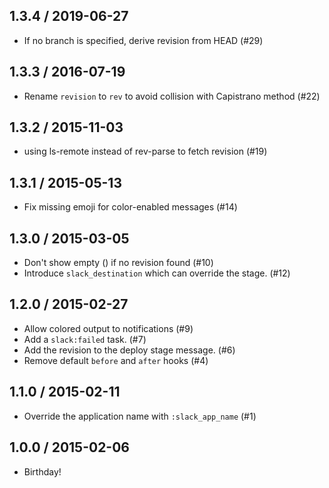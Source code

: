 ## 1.3.4 / 2019-06-27

  * If no branch is specified, derive revision from HEAD (#29)

## 1.3.3 / 2016-07-19

  * Rename `revision` to `rev` to avoid collision with Capistrano method (#22)

## 1.3.2 / 2015-11-03

  * using ls-remote instead of rev-parse to fetch revision (#19)

## 1.3.1 / 2015-05-13

  * Fix missing emoji for color-enabled messages (#14)

## 1.3.0 / 2015-03-05

  * Don't show empty () if no revision found (#10)
  * Introduce `slack_destination` which can override the stage. (#12)

## 1.2.0 / 2015-02-27

  * Allow colored output to notifications (#9)
  * Add a `slack:failed` task. (#7)
  * Add the revision to the deploy stage message. (#6)
  * Remove default `before` and `after` hooks (#4)

## 1.1.0 / 2015-02-11

  * Override the application name with `:slack_app_name` (#1)

## 1.0.0 / 2015-02-06

  * Birthday!
